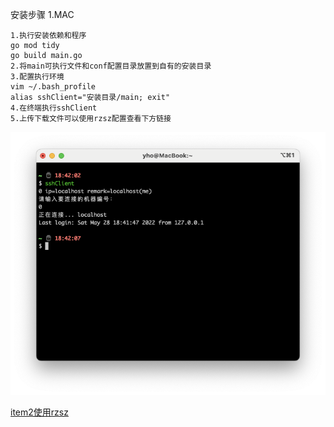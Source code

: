 安装步骤
1.MAC

```
1.执行安装依赖和程序
go mod tidy
go build main.go
2.将main可执行文件和conf配置目录放置到自有的安装目录
3.配置执行环境
vim ~/.bash_profile
alias sshClient="安装目录/main; exit"
4.在终端执行sshClient
5.上传下载文件可以使用rzsz配置查看下方链接
```



![success-example](imgs/success-example.png)

[item2使用rzsz](https://github.com/wlyxtx/iterm2-zmodem)

